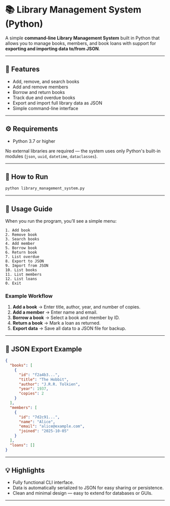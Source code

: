 # 📚 Library Management System (Python)

A simple **command-line Library Management System** built in Python that allows you to manage books, members, and book loans with support for **exporting and importing data to/from JSON**.

---

## 🧩 Features

* Add, remove, and search books
* Add and remove members
* Borrow and return books
* Track due and overdue books
* Export and import full library data as JSON
* Simple command-line interface

---

## ⚙️ Requirements

* Python 3.7 or higher

No external libraries are required — the system uses only Python's built-in modules (`json`, `uuid`, `datetime`, `dataclasses`).

---

## 🚀 How to Run

```bash
python library_management_system.py
```

---

## 🧠 Usage Guide

When you run the program, you’ll see a simple menu:

```
1. Add book
2. Remove book
3. Search books
4. Add member
5. Borrow book
6. Return book
7. List overdue
8. Export to JSON
9. Import from JSON
10. List books
11. List members
12. List loans
0. Exit
```

### Example Workflow

1. **Add a book** → Enter title, author, year, and number of copies.
2. **Add a member** → Enter name and email.
3. **Borrow a book** → Select a book and member by ID.
4. **Return a book** → Mark a loan as returned.
5. **Export data** → Save all data to a JSON file for backup.

---

## 🧾 JSON Export Example

```json
{
  "books": [
    {
      "id": "f2a4b3...",
      "title": "The Hobbit",
      "author": "J.R.R. Tolkien",
      "year": 1937,
      "copies": 2
    }
  ],
  "members": [
    {
      "id": "7d2c91...",
      "name": "Alice",
      "email": "alice@example.com",
      "joined": "2025-10-05"
    }
  ],
  "loans": []
}
```

---

## 💡 Highlights

* Fully functional CLI interface.
* Data is automatically serialized to JSON for easy sharing or persistence.
* Clean and minimal design — easy to extend for databases or GUIs.

---
